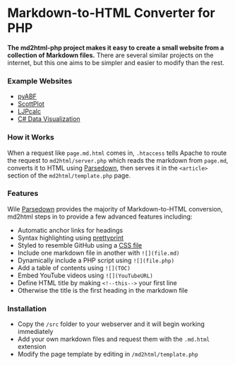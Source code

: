 # Markdown-to-HTML Converter for PHP

**The md2html-php project makes it easy to create a small website from a collection of Markdown files.** There are several similar projects on the internet, but this one aims to be simpler and easier to modify than the rest.

### Example Websites
* [pyABF](https://swharden.com/pyabf)
* [ScottPlot](https://swharden.com/scottplot)
* [LJPcalc](https://swharden.com/LJPcalc/)
* [C# Data Visualization](http://swharden.com/CsharpDataVis/)

### How it Works

When a request like `page.md.html` comes in, `.htaccess` tells Apache to route the request to `md2html/server.php` which reads the markdown from `page.md`, converts it to HTML using [Parsedown](https://github.com/erusev/parsedown), then serves it in the `<article>` section of the `md2html/template.php` page.

### Features

Wile [Parsedown](https://github.com/erusev/parsedown) provides the majority of Markdown-to-HTML conversion, md2html steps in to provide a few advanced features including:

* Automatic anchor links for headings
* Syntax highlighting using [prettyprint](https://github.com/google/code-prettify)
* Styled to resemble GitHub using a [CSS file](templates/style.css)
* Include one markdown file in another with `![](file.md)`
* Dynamically include a PHP script using `![](file.php)`
* Add a table of contents using `![](TOC)`
* Embed YouTube videos using `![](YouTubeURL)`
* Define HTML title by making `<!--this-->` your first line
* Otherwise the title is the first heading in the markdown file

### Installation

* Copy the `/src` folder to your webserver and it will begin working immediately
* Add your own markdown files and request them with the `.md.html` extension
* Modify the page template by editing in `/md2html/template.php`
